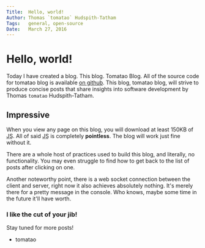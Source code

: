 ```yaml
---
Title:  Hello, world!
Author: Thomas `tomatao` Hudspith-Tatham
Tags:   general, open-source
Date:   March 27, 2016
---
```


# Hello, world!

Today I have created a blog. This blog. Tomatao Blog. All of the source code for tomatao blog is available [on github](https://github.com/tomatau/tomatao-blog). This blog, tomatao blog, will strive to produce concise posts that share insights into software development by Thomas `tomatao` Hudspith-Tatham.

## Impressive

When you view any page on this blog, you will download at least 150KB of <abbr title="JavaScript">JS</abbr>. All of said <abbr title="JavaScript">JS</abbr> is completely **pointless**. The blog will work just fine without it.

There are a whole host of practices used to build this blog, and literally, no functionality. You may even struggle to find how to get back to the list of posts after clicking on one.

Another noteworthy point, there is a web socket connection between the client and server, right now it also achieves absolutely nothing. It's merely there for a pretty message in the console. Who knows, maybe some time in the future it'll have worth.

### I like the cut of your jib!

Stay tuned for more posts!

- tomatao
